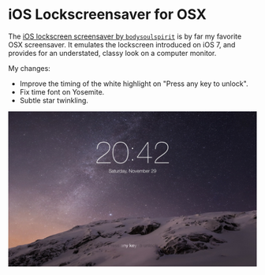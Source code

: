 # iOS Lockscreensaver for OSX

The [iOS lockscreen screensaver by `bodysoulspirit`](http://bodysoulspirit.weebly.com/ios-screensaver-for-osx.html) is by far my favorite OSX screensaver. It emulates the lockscreen introduced on iOS 7, and provides for an understated, classy look on a computer monitor.

My changes:

- Improve the timing of the white highlight on "Press any key to unlock".
- Fix time font on Yosemite.
- Subtle star twinkling.

![Screenshot of iOS Lockscreensaver](screenshot.jpg)